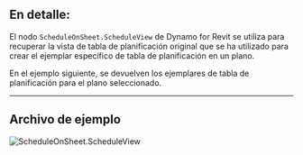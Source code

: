 ## En detalle:
El nodo `ScheduleOnSheet.ScheduleView` de Dynamo for Revit se utiliza para recuperar la vista de tabla de planificación original que se ha utilizado para crear el ejemplar específico de tabla de planificación en un plano.

En el ejemplo siguiente, se devuelven los ejemplares de tabla de planificación para el plano seleccionado.

___
## Archivo de ejemplo

![ScheduleOnSheet.ScheduleView](./Revit.Elements.ScheduleOnSheet.ScheduleView_img.jpg)
